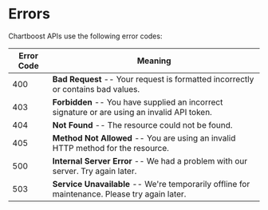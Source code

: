 # Errors

Chartboost APIs use the following error codes:

Error Code | Meaning
---------- | -------
400 | **Bad Request** -- Your request is formatted incorrectly or contains bad values.
403 | **Forbidden** -- You have supplied an incorrect signature or are using an invalid API token.
404 | **Not Found** -- The resource could not be found.
405 | **Method Not Allowed** -- You are using an invalid HTTP method for the resource.
500 | **Internal Server Error** -- We had a problem with our server. Try again later.
503 | **Service Unavailable** -- We're temporarily offline for maintenance. Please try again later.